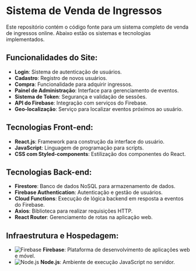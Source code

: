 # Sistema de Venda de Ingressos

Este repositório contém o código fonte para um sistema completo de venda de ingressos online. Abaixo estão os sistemas e tecnologias implementados.

## Funcionalidades do Site:
- **Login**: Sistema de autenticação de usuários.
- **Cadastro**: Registro de novos usuários.
- **Compra**: Funcionalidade para adquirir ingressos.
- **Painel de Administração**: Interface para gerenciamento de eventos.
- **Sistema de Token**: Segurança e validação de sessões.
- **API do Firebase**: Integração com serviços do Firebase.
- **Geo-localização**: Serviço para localizar eventos próximos ao usuário.

## Tecnologias Front-end:
- **React.js**: Framework para construção da interface do usuário.
- **JavaScript**: Linguagem de programação para scripts.
- **CSS com Styled-components**: Estilização dos componentes do React.

## Tecnologias Back-end:
- **Firestore**: Banco de dados NoSQL para armazenamento de dados.
- **Firebase Authentication**: Autenticação e gestão de usuários.
- **Cloud Functions**: Execução de lógica backend em resposta a eventos do Firebase.
- **Axios**: Biblioteca para realizar requisições HTTP.
- **React Router**: Gerenciamento de rotas na aplicação web.

## Infraestrutura e Hospedagem:
- ![Firebase](https://www.vectorlogo.zone/logos/firebase/firebase-icon.svg) **Firebase**: Plataforma de desenvolvimento de aplicações web e móvel.
- ![Node.js](https://nodejs.org/static/images/logo.svg) **Node.js**: Ambiente de execução JavaScript no servidor.

